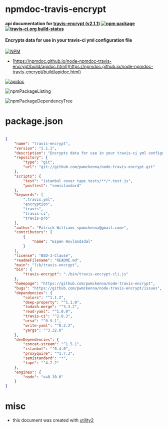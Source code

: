 # npmdoc-travis-encrypt

#### api documentation for  [travis-encrypt (v2.1.1)](https://github.com/pwmckenna/node-travis-encrypt)  [![npm package](https://img.shields.io/npm/v/npmdoc-travis-encrypt.svg?style=flat-square)](https://www.npmjs.org/package/npmdoc-travis-encrypt) [![travis-ci.org build-status](https://api.travis-ci.org/npmdoc/node-npmdoc-travis-encrypt.svg)](https://travis-ci.org/npmdoc/node-npmdoc-travis-encrypt)

#### Encrypts data for use in your travis-ci yml configuration file

[![NPM](https://nodei.co/npm/travis-encrypt.png?downloads=true&downloadRank=true&stars=true)](https://www.npmjs.com/package/travis-encrypt)

- [https://npmdoc.github.io/node-npmdoc-travis-encrypt/build/apidoc.html](https://npmdoc.github.io/node-npmdoc-travis-encrypt/build/apidoc.html)

[![apidoc](https://npmdoc.github.io/node-npmdoc-travis-encrypt/build/screenCapture.buildCi.browser.%252Ftmp%252Fbuild%252Fapidoc.html.png)](https://npmdoc.github.io/node-npmdoc-travis-encrypt/build/apidoc.html)

![npmPackageListing](https://npmdoc.github.io/node-npmdoc-travis-encrypt/build/screenCapture.npmPackageListing.svg)

![npmPackageDependencyTree](https://npmdoc.github.io/node-npmdoc-travis-encrypt/build/screenCapture.npmPackageDependencyTree.svg)



# package.json

```json

{
    "name": "travis-encrypt",
    "version": "2.1.1",
    "description": "Encrypts data for use in your travis-ci yml configuration file",
    "repository": {
        "type": "git",
        "url": "git://github.com/pwmckenna/node-travis-encrypt.git"
    },
    "scripts": {
        "test": "istanbul cover tape tests/**/*.test.js",
        "posttest": "semistandard"
    },
    "keywords": [
        ".travis.yml",
        "encryption",
        "travis",
        "travis-ci",
        "travis-pro"
    ],
    "author": "Patrick Williams <pwmckenna@gmail.com>",
    "contributors": [
        {
            "name": "Espen Hovlandsdal"
        }
    ],
    "license": "BSD-3-Clause",
    "readmeFilename": "README.md",
    "main": "lib/travis-encrypt",
    "bin": {
        "travis-encrypt": "./bin/travis-encrypt-cli.js"
    },
    "homepage": "https://github.com/pwmckenna/node-travis-encrypt",
    "bugs": "https://github.com/pwmckenna/node-travis-encrypt/issues",
    "dependencies": {
        "colors": "^1.1.2",
        "deep-property": "^1.1.0",
        "lodash.merge": "^3.3.2",
        "read-yaml": "^1.0.0",
        "travis-ci": "^2.0.3",
        "ursa": "^0.9.1",
        "write-yaml": "^0.2.2",
        "yargs": "^3.32.0"
    },
    "devDependencies": {
        "concat-stream": "^1.5.1",
        "istanbul": "^0.4.0",
        "proxyquire": "^1.7.3",
        "semistandard": "*",
        "tape": "^4.2.2"
    },
    "engines": {
        "node": ">=0.10.0"
    }
}
```



# misc
- this document was created with [utility2](https://github.com/kaizhu256/node-utility2)
